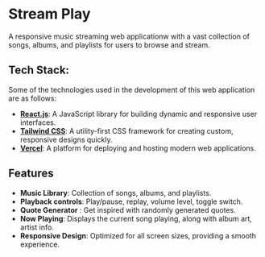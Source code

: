 # Stream Play

 A responsive music streaming web applicationw with a vast collection of songs, albums, and playlists for users to browse and stream.

## Tech Stack:
Some of the technologies used in the development of this web application are as follows:

- **[React.js](https://reactjs.org/)**: A JavaScript library for building dynamic and responsive user interfaces.
- **[Tailwind CSS](https://tailwindcss.com/)**: A utility-first CSS framework for creating custom, responsive designs quickly.
- **[Vercel](https://vercel.com/)**: A platform for deploying and hosting modern web applications.

## Features

  - **Music Library**: Collection of songs, albums, and playlists.
  - **Playback controls**: Play/pause, replay, volume level, toggle switch.
  - **Quote Generator** : Get inspired with randomly generated quotes.  
  - **Now Playing**: Displays the current song playing, along with album art, artist info.
  - **Responsive Design**: Optimized for all screen sizes, providing a smooth experience.
    


